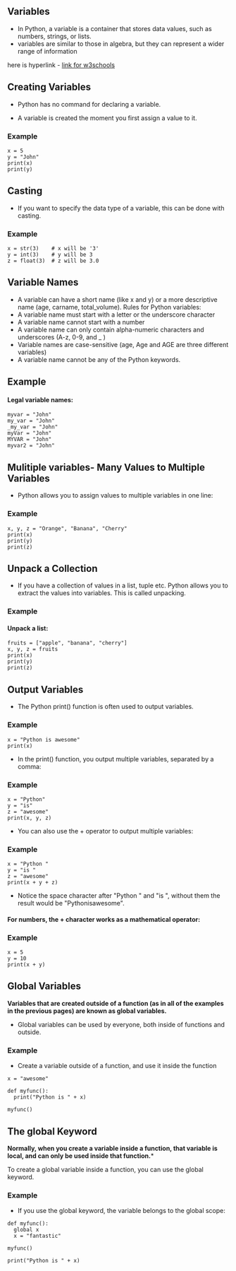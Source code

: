 ## Variables
- In Python, a variable is a container that stores data values, such as numbers, strings, or lists.
- variables are similar to those in algebra, but they can represent a wider range of information

here is hyperlink - [link for w3schools]("https://www.w3schools.com/python/python_variables.asp")

## Creating Variables

- Python has no command for declaring a variable.

- A variable is created the moment you first assign a value to it.

### Example
```
x = 5
y = "John"
print(x)
print(y)
```
## Casting
- If you want to specify the data type of a variable, this can be done with casting.

### Example
```
x = str(3)    # x will be '3'
y = int(3)    # y will be 3
z = float(3)  # z will be 3.0
```

## Variable Names
- A variable can have a short name (like x and y) or a more descriptive name (age, carname, total_volume). Rules for Python variables:
- A variable name must start with a letter or the underscore character
- A variable name cannot start with a number
- A variable name can only contain alpha-numeric characters and underscores (A-z, 0-9, and _ )
- Variable names are case-sensitive (age, Age and AGE are three different variables)
- A variable name cannot be any of the Python keywords.

## Example
#### Legal variable names:
```
myvar = "John"
my_var = "John"
_my_var = "John"
myVar = "John"
MYVAR = "John"
myvar2 = "John"
```

## Mulitiple variables- Many Values to Multiple Variables
- Python allows you to assign values to multiple variables in one line:

### Example
```
x, y, z = "Orange", "Banana", "Cherry"
print(x)
print(y)
print(z)
```
## Unpack a Collection
- If you have a collection of values in a list, tuple etc. Python allows you to extract the values into variables. This is called unpacking.

### Example
#### Unpack a list:
```
fruits = ["apple", "banana", "cherry"]
x, y, z = fruits
print(x)
print(y)
print(z)
```
## Output Variables
- The Python print() function is often used to output variables.

### Example
```
x = "Python is awesome"
print(x)
```

- In the print() function, you output multiple variables, separated by a comma:

### Example
```
x = "Python"
y = "is"
z = "awesome"
print(x, y, z)
```

- You can also use the + operator to output multiple variables:

### Example
```
x = "Python "
y = "is "
z = "awesome"
print(x + y + z)
```

- Notice the space character after "Python " and "is ", without them the result would be "Pythonisawesome".

#### For numbers, the + character works as a mathematical operator:

### Example
```
x = 5
y = 10
print(x + y)
```
## Global Variables

**Variables that are created outside of a function (as in all of the examples in the previous pages) are known as global variables.**

- Global variables can be used by everyone, both inside of functions and outside.

### Example
- Create a variable outside of a function, and use it inside the function
```
x = "awesome"

def myfunc():
  print("Python is " + x)

myfunc()
```
## The global Keyword
**Normally, when you create a variable inside a function, that variable is local, and can only be used inside that function.***

To create a global variable inside a function, you can use the global keyword.

### Example
- If you use the global keyword, the variable belongs to the global scope:
```
def myfunc():
  global x
  x = "fantastic"

myfunc()

print("Python is " + x)
```
